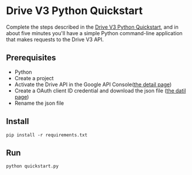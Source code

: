 # Drive V3 Python Quickstart

Complete the steps described in the [Drive V3 Python Quickstart](
https://developers.google.com/drive/v3/web/quickstart/python), and in
about five minutes you'll have a simple Python command-line application that
makes requests to the Drive V3 API.

## Prerequisites
- Python
- Create a project
- Activate the Drive API in the Google API Console([the detail page](https://developers.google.com/workspace/guides/create-project))
- Create a OAuth client ID credential and download the json file ([the datil page](https://developers.google.com/workspace/guides/create-credentials))
- Rename the json file

## Install

```shell
pip install -r requirements.txt
```

## Run

```shell
python quickstart.py
```
